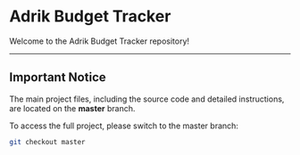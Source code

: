 # Adrik Budget Tracker

Welcome to the Adrik Budget Tracker repository!

---

## Important Notice

The main project files, including the source code and detailed instructions, are located on the **master** branch.

To access the full project, please switch to the master branch:

```bash
git checkout master
